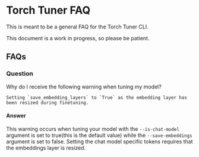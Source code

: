 # Torch Tuner FAQ

This is meant to be a general FAQ for the Torch Tuner CLI.

This document is a work in progress, so please be patient.

## FAQs

### Question

Why do I receive the following warning when tuning my model?

```
Setting `save_embedding_layers` to `True` as the embedding layer has been resized during finetuning.
```

#### Answer

This warning occurs when tuning your model with the `--is-chat-model` argument is set to true(this is the default value) 
while the `--save-embeddings` argument is set to false. Setting the chat model specific tokens 
requires that the embeddings layer is resized.
